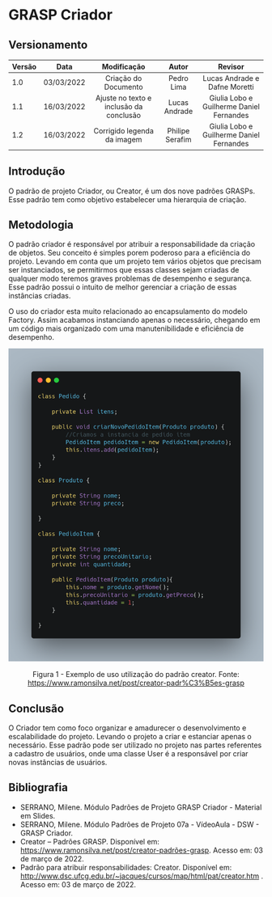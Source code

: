 # GRASP Criador

## Versionamento

| Versão |    Data    |               Modificação               |      Autor      |                 Revisor                  |
| ------ | :--------: | :-------------------------------------: | :-------------: | :--------------------------------------: |
| 1.0    | 03/03/2022 |          Criação do Documento           |   Pedro Lima    |      Lucas Andrade e Dafne Moretti       |
| 1.1    | 16/03/2022 | Ajuste no texto e inclusão da conclusão |  Lucas Andrade  | Giulia Lobo e Guilherme Daniel Fernandes |
| 1.2    | 16/03/2022 |       Corrigido legenda da imagem       | Philipe Serafim | Giulia Lobo e Guilherme Daniel Fernandes |

## Introdução

O padrão de projeto Criador, ou Creator, é um dos nove padrões GRASPs. Esse padrão tem como objetivo estabelecer uma hierarquia de criação.

## Metodologia

O padrão criador é responsável por atribuir a responsabilidade da criação de objetos. Seu conceito é simples porem poderoso para a eficiência do projeto. Levando em conta que um projeto tem vários objetos que precisam ser instanciados, se permitirmos que essas classes sejam criadas de qualquer modo teremos graves problemas de desempenho e segurança. Esse padrão possui o intuito de melhor gerenciar a criação de essas instâncias criadas.

O uso do criador esta muito relacionado ao encapsulamento do modelo Factory. Assim acabamos instanciando apenas o necessário, chegando em um código mais organizado com uma manutenibilidade e eficiência de desempenho.

![Exemplo de uso do padrão Creator](../../assets/images/grasp-creator.png)

<figcaption style="text-align: center">Figura 1 - Exemplo de uso utilização do padrão creator. Fonte: <a href=https://www.ramonsilva.net/post/creator-padões-grasp>https://www.ramonsilva.net/post/creator-padr%C3%B5es-grasp</a></figcaption>

## Conclusão

O Criador tem como foco organizar e amadurecer o desenvolvimento e escalabilidade do projeto. Levando o projeto a criar e estanciar apenas o necessário. Esse padrão pode ser utilizado no projeto nas partes referentes a cadastro de usuários, onde uma classe User é a responsável por criar novas instâncias de usuários.

## Bibliografia

- SERRANO, Milene. Módulo Padrões de Projeto GRASP Criador - Material em Slides.
- SERRANO, Milene. Módulo Padrões de Projeto 07a - VídeoAula - DSW - GRASP Criador.
- Creator – Padrões GRASP. Disponível em: https://www.ramonsilva.net/post/creator-padrões-grasp. Acesso em: 03 de março de 2022.
- Padrão para atribuir responsabilidades: Creator. Disponível em: http://www.dsc.ufcg.edu.br/~jacques/cursos/map/html/pat/creator.htm . Acesso em: 03 de março de 2022.
